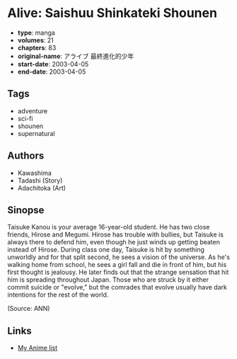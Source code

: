 # Alive: Saishuu Shinkateki Shounen

-   **type**: manga
-   **volumes**: 21
-   **chapters**: 83
-   **original-name**: アライブ 最終進化的少年
-   **start-date**: 2003-04-05
-   **end-date**: 2003-04-05

## Tags

-   adventure
-   sci-fi
-   shounen
-   supernatural

## Authors

-   Kawashima
-   Tadashi (Story)
-   Adachitoka (Art)

## Sinopse

Taisuke Kanou is your average 16-year-old student. He has two close friends, Hirose and Megumi. Hirose has trouble with bullies, but Taisuke is always there to defend him, even though he just winds up getting beaten instead of Hirose. During class one day, Taisuke is hit by something unworldly and for that split second, he sees a vision of the universe. As he's walking home from school, he sees a girl fall and die in front of him, but his first thought is jealousy. He later finds out that the strange sensation that hit him is spreading throughout Japan. Those who are struck by it either commit suicide or "evolve," but the comrades that evolve usually have dark intentions for the rest of the world.

(Source: ANN)

## Links

-   [My Anime list](https://myanimelist.net/manga/219/Alive__Saishuu_Shinkateki_Shounen)
